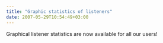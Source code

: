 ```yaml
---
title: "Graphic statistics of listeners"
date: 2007-05-29T10:54:49+03:00
---
```


Graphical listener statistics are now available for all our users!